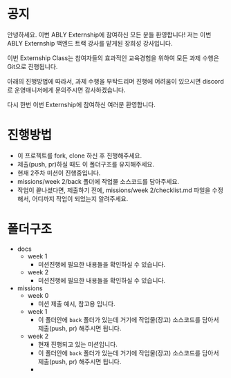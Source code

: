 # 공지

안녕하세요. 이번 ABLY Externship에 참여하신 모든 분들 환영합니다!
저는 이번 ABLY Externship 백엔드 트랙 강사를 맡게된 장희성 강사입니다.

이번 Externship Class는 참여자들의 효과적인 교육경험을 위하여
모든 과제 수행은 Git으로 진행됩니다.

아래의 진행방법에 따라서, 과제 수행을 부탁드리며 진행에 어려움이 있으시면
discord로 운영매니저에게 문의주시면 감사하겠습니다.

다시 한번 이번 Externship에 참여하신 여러분 환영합니다.

# 진행방법

- 이 프로젝트를 fork, clone 하신 후 진행해주세요.
- 제출(push, pr)하실 때도 이 폴더구조를 유지해주세요.
- 현재 2주차 미션이 진행중입니다.
- missions/week 2/back 폴더에 작업물 소스코드를 담아주세요.
- 작업이 끝나셨다면, 제출하기 전에, missions/week 2/checklist.md 파일을 수정해서, 어디까지 작업이 되었는지 알려주세요.

# 폴더구조

- docs
  - week 1
    - 미션진행에 필요한 내용들을 확인하실 수 있습니다.
  - week 2
    - 미션진행에 필요한 내용들을 확인하실 수 있습니다.
- missions
  - week 0
    - 미션 제출 예시, 참고용 입니다.
  - week 1
    - 이 폴더안에 `back` 폴더가 있는데 거기에 작업물(장고) 소스코드를 담아서 제출(push, pr) 해주시면 됩니다.
  - week 2
    - 현재 진행되고 있는 미션입니다.
    - 이 폴더안에 `back` 폴더가 있는데 거기에 작업물(장고) 소스코드를 담아서 제출(push, pr) 해주시면 됩니다.
    -
